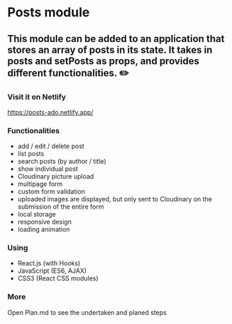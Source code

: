 # Posts module

## This module can be added to an application that stores an array of posts in its state. It takes in posts and setPosts as props, and provides different functionalities. :pencil2:

### Visit it on Netlify

https://posts-ado.netlify.app/

### Functionalities
* add / edit / delete post
* list posts
* search posts (by author / title)
* show individual post
* Cloudinary picture upload
* multipage form
* custom form validation
* uploaded images are displayed, but only sent to Cloudinary on the submission of the entire form
* local storage
* responsive design
* loading animation

### Using
* React.js (with Hooks)
* JavaScript (ES6, AJAX)
* CSS3 (React CSS modules)

### More

Open Plan.md to see the undertaken and planed steps